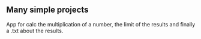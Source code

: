 ## Many simple projects

App for calc the multiplication of a number, the limit of the results and finally a .txt about the results.
